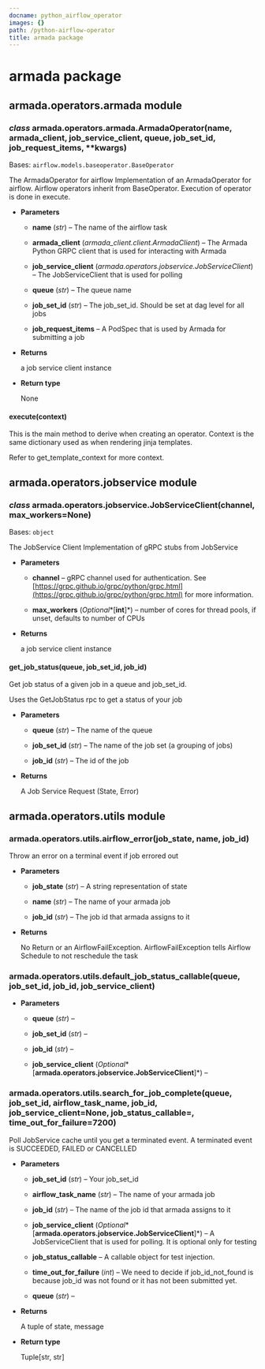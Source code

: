 ```yaml
---
docname: python_airflow_operator
images: {}
path: /python-airflow-operator
title: armada package
---
```


# armada package

## armada.operators.armada module


### _class_ armada.operators.armada.ArmadaOperator(name, armada_client, job_service_client, queue, job_set_id, job_request_items, \*\*kwargs)
Bases: `airflow.models.baseoperator.BaseOperator`

The ArmadaOperator for airflow
Implementation of an ArmadaOperator for airflow.
Airflow operators inherit from BaseOperator.
Execution of operator is done in execute.


* **Parameters**

    
    * **name** (*str*) – The name of the airflow task


    * **armada_client** (*armada_client.client.ArmadaClient*) – The Armada Python GRPC client
    that is used for interacting with Armada


    * **job_service_client** (*armada.operators.jobservice.JobServiceClient*) – The JobServiceClient that is used for polling


    * **queue** (*str*) – The queue name


    * **job_set_id** (*str*) – The job_set_id. Should be set at dag level for all jobs


    * **job_request_items** – A PodSpec that is used by Armada for submitting a job



* **Returns**

    a job service client instance



* **Return type**

    None



#### execute(context)
This is the main method to derive when creating an operator.
Context is the same dictionary used as when rendering jinja templates.

Refer to get_template_context for more context.

## armada.operators.jobservice module


### _class_ armada.operators.jobservice.JobServiceClient(channel, max_workers=None)
Bases: `object`

The JobService Client
Implementation of gRPC stubs from JobService


* **Parameters**

    
    * **channel** – gRPC channel used for authentication. See
    [https://grpc.github.io/grpc/python/grpc.html](https://grpc.github.io/grpc/python/grpc.html)
    for more information.


    * **max_workers** (*Optional**[**int**]*) – number of cores for thread pools, if unset, defaults
    to number of CPUs



* **Returns**

    a job service client instance



#### get_job_status(queue, job_set_id, job_id)
Get job status of a given job in a queue and job_set_id.

Uses the GetJobStatus rpc to get a status of your job


* **Parameters**

    
    * **queue** (*str*) – The name of the queue


    * **job_set_id** (*str*) – The name of the job set (a grouping of jobs)


    * **job_id** (*str*) – The id of the job



* **Returns**

    A Job Service Request (State, Error)


## armada.operators.utils module


### armada.operators.utils.airflow_error(job_state, name, job_id)
Throw an error on a terminal event if job errored out


* **Parameters**

    
    * **job_state** (*str*) – A string representation of state


    * **name** (*str*) – The name of your armada job


    * **job_id** (*str*) – The job id that armada assigns to it



* **Returns**

    No Return or an AirflowFailException.
    AirflowFailException tells Airflow Schedule 
    to not reschedule the task



### armada.operators.utils.default_job_status_callable(queue, job_set_id, job_id, job_service_client)

* **Parameters**

    
    * **queue** (*str*) – 


    * **job_set_id** (*str*) – 


    * **job_id** (*str*) – 


    * **job_service_client** (*Optional**[**armada.operators.jobservice.JobServiceClient**]*) – 



### armada.operators.utils.search_for_job_complete(queue, job_set_id, airflow_task_name, job_id, job_service_client=None, job_status_callable=<function default_job_status_callable>, time_out_for_failure=7200)
Poll JobService cache until you get a terminated event.
A terminated event is SUCCEEDED, FAILED or CANCELLED


* **Parameters**

    
    * **job_set_id** (*str*) – Your job_set_id


    * **airflow_task_name** (*str*) – The name of your armada job


    * **job_id** (*str*) – The name of the job id that armada assigns to it


    * **job_service_client** (*Optional**[**armada.operators.jobservice.JobServiceClient**]*) – A JobServiceClient that is used for polling.
    It is optional only for testing


    * **job_status_callable** – A callable object for test injection.


    * **time_out_for_failure** (*int*) – We need to decide if job_id_not_found is
    because job_id was not found
    or it has not been submitted yet.


    * **queue** (*str*) – 



* **Returns**

    A tuple of state, message



* **Return type**

    Tuple[str, str]

